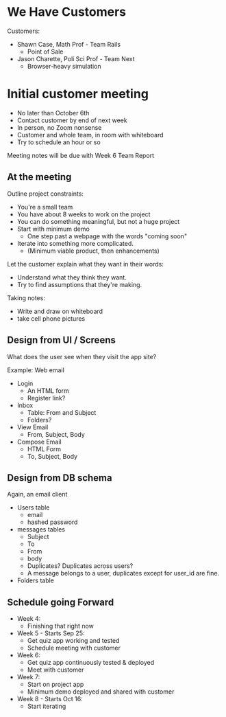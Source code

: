 
# We Have Customers

Customers:

 - Shawn Case, Math Prof - Team Rails
   - Point of Sale
 - Jason Charette, Poli Sci Prof - Team Next
   - Browser-heavy simulation

# Initial customer meeting

 - No later than October 6th
 - Contact customer by end of next week 
 - In person, no Zoom nonsense
 - Customer and whole team, in room with whiteboard
 - Try to schedule an hour or so

Meeting notes will be due with Week 6 Team Report

## At the meeting

Outline project constraints:

 - You're a small team
 - You have about 8 weeks to work on the project
 - You can do something meaningful, but not a huge project
 - Start with minimum demo
   - One step past a webpage with the words "coming soon"
 - Iterate into something more complicated.
   - (Minimum viable product, then enhancements)

Let the customer explain what they want in their words:

 - Understand what they think they want.
 - Try to find assumptions that they're making.

Taking notes:

 - Write and draw on whiteboard
 - take cell phone pictures


## Design from UI / Screens

What does the user see when they visit the app site?

Example: Web email

 - Login
   - An HTML form
   - Register link?
 - Inbox
   - Table: From and Subject
   - Folders?
 - View Email
   - From, Subject, Body
 - Compose Email
   - HTML Form
   - To, Subject, Body
   

## Design from DB schema

Again, an email client

 - Users table
   - email
   - hashed password
 - messages tables
   - Subject
   - To
   - From
   - body
   - Duplicates? Duplicates across users?
   - A message belongs to a user, duplicates except for
     user_id are fine.
 - Folders table

## Schedule going Forward

 - Week 4: 
   - Finishing that right now
 - Week 5 - Starts Sep 25: 
   - Get quiz app working and tested
   - Schedule meeting with customer
 - Week 6: 
   - Get quiz app continuously tested & deployed
   - Meet with customer
 - Week 7: 
   - Start on project app
   - Minimum demo deployed and shared with customer
 - Week 8 - Starts Oct 16: 
   - Start iterating



